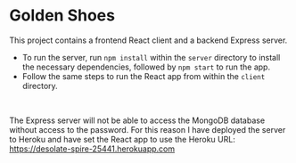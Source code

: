 # Golden Shoes

This project contains a frontend React client and a backend Express server.
- To run the server, run `npm install` within the `server` directory to install the necessary dependencies, followed by `npm start` to run the app.
- Follow the same steps to run the React app from within the `client` directory.

<br />

The Express server will not be able to access the MongoDB database without access to the password.
For this reason I have deployed the server to Heroku and have set the React app to use the Heroku URL: https://desolate-spire-25441.herokuapp.com
